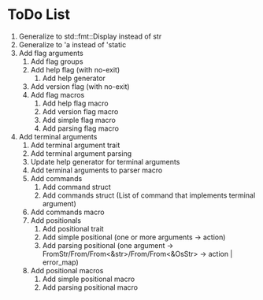 # ToDo List
 1. Generalize to std::fmt::Display instead of str
 2. Generalize to 'a instead of 'static
 3. Add flag arguments
     1. Add flag groups
     2. Add help flag (with no-exit)
         1. Add help generator
     3. Add version flag (with no-exit)
     4. Add flag macros
         1. Add help flag macro
         2. Add version flag macro
         3. Add simple flag macro
         4. Add parsing flag macro
 4. Add terminal arguments
     1. Add terminal argument trait
     2. Add terminal argument parsing
     3. Update help generator for terminal arguments
     4. Add terminal arguments to parser macro
     5. Add commands
         1. Add command struct
         2. Add commands struct (List of command that implements terminal argument)
     6. Add commands macro
     7. Add positionals
         1. Add positional trait
         2. Add simple positional (one or more arguments -> action)
         3. Add parsing positional (one argument -> FromStr/From<String>/From<&str>/From<OsString>/From<&OsStr> -> action | error_map)
     8. Add positional macros
         1. Add simple positional macro
         2. Add parsing positional macro